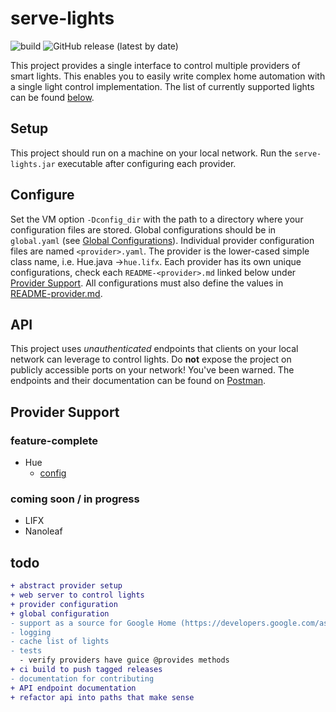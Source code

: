# serve-lights

![build](https://github.com/LucasChilders/serve-lights/workflows/build/badge.svg)
![GitHub release (latest by date)](https://img.shields.io/github/v/release/lucaschilders/serve-lights)

This project provides a single interface to control multiple providers of smart lights. This enables you to easily 
write complex home automation with a single light control implementation. The list of currently supported lights can 
be found [below](#provider-support). 


## Setup

This project should run on a machine on your local network. Run the `serve-lights.jar` executable after configuring each 
provider.

## Configure

Set the VM option `-Dconfig_dir` with the path to a directory where your configuration files are 
stored. Global configurations should be in `global.yaml` (see [Global Configurations](README-global.md)). Individual 
provider configuration files are named `<provider>.yaml`. The provider is the lower-cased simple class name, 
i.e. Hue.java ->`hue.lifx`. Each provider has its own unique configurations, check each `README-<provider>.md` 
linked below under [Provider Support](#provider-support). All configurations must also define the values in 
[README-provider.md](README-provider.md).

## API

This project uses _unauthenticated_ endpoints that clients on your local network can leverage to control lights. Do 
__not__ expose the project on publicly accessible ports on your network! You've been warned. The endpoints and their 
documentation can be found on [Postman](https://documenter.getpostman.com/view/3878526/TVmQdb4j#a483ad1e-94a5-46be-9415-bf0e88368c8a).


<a name="provider-support"></a>
## Provider Support

### feature-complete
- Hue
    - [config](README-hue.md)

### coming soon / in progress
- LIFX
- Nanoleaf

## todo
```diff
+ abstract provider setup
+ web server to control lights
+ provider configuration
+ global configuration
- support as a source for Google Home (https://developers.google.com/assistant/sdk/device-actions-overview), etc. 
- logging
- cache list of lights
- tests
  - verify providers have guice @provides methods 
+ ci build to push tagged releases
- documentation for contributing
+ API endpoint documentation
+ refactor api into paths that make sense
```